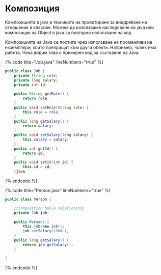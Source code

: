 # Композиция

Композицията в java е техниката на проектиране за внедряване на отношение в класове. Можем да използваме наследяване на java или композиция на Object в java за повторно използване на код.

Композицията на Java се постига чрез използване на променливи на екземпляри, които препращат към други обекти. Например, човек има работа. Нека видим това с примерен код за съставяне на Java.

{% code title="Job.java" lineNumbers="true" %}
```java
public class Job {
    private String role;
    private long salary;
    private int id;
        
    public String getRole() {
        return role;
    }
    public void setRole(String role) {
        this.role = role;
    }
    public long getSalary() {
        return salary;
    }
    public void setSalary(long salary) {
        this.salary = salary;
    }
    public int getId() {
        return id;
    }
    public void setId(int id) {
        this.id = id;
    }java
```
{% endcode %}

{% code title="Person.java" lineNumbers="true" %}
```java
public class Person {

    //composition has-a relationship
    private Job job;
   
    public Person(){
        this.job=new Job();
        job.setSalary(1000L);
    }
    public long getSalary() {
        return job.getSalary();
    }

}
```
{% endcode %}
